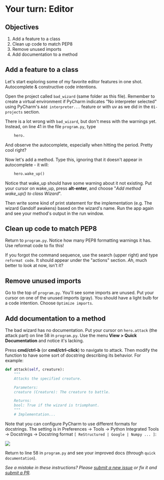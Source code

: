 # Your turn: Editor

## Objectives

1. Add a feature to a class
2. Clean up code to match PEP8
3. Remove unused imports
4. Add documentation to a method

## Add a feature to a class

Let's start exploring some of my favorite editor features in one shot. Autocomplete & constructive code intentions.

Open the project called `bad_wizard` (same folder as this file).  Remember to create a virtual environment if 
PyCharm indicates "No interpreter selected" using PyCharm's `Add interpreter...` feature or with uv as we did in the `01-projects` section.

There is a lot wrong with `bad_wizard`, but don't mess with the warnings yet. 
Instead, on line 41 in the file `program.py`, type 

```python
    hero.
```

And observe the autocomplete, especially when hitting the period. Pretty cool right?

Now let's add a method. Type this, ignoring that it doesn't appear in autocomplete - it will:

```python
    hero.wake_up()
```

Notice that wake_up should have some warning about it not existing. Put your cursor on wake_up, 
press **alt-enter**, and choose "*Add method wake_up() to class Wizard*".

Then write some kind of print statement for the implementation (e.g. The wizard Gandolf awakens) 
based on the wizard's name. Run the app again and see your method's output in the run window.

## Clean up code to match PEP8

Return to `program.py`. Notice how many PEP8 formatting warnings it has. Use reformat code to fix this!

If you forgot the command sequence, use the search (upper right) and type `reformat code`. 
It should appear under the "actions" section. _Ah_, much better to look at now, isn't it?

## Remove unused imports

Go to the top of `program.py`. You'll see some imports are unused. Put your cursor on one of the 
unused imports (gray). You should have a light bulb for a code intention. Choose `Optimize imports`.

## Add documentation to a method

The bad wizard has no documentation. Put your cursor on `hero.attack` (the attack part) on line 58 in 
`program.py`. Use the menu **View > Quick Documentation** and notice it's lacking.

Press **cmd/ctrl-b** (or **cmd/ctrl-click**) to navigate to attack. Then modify the function to have
some sort of docstring describing its behavior. For example:

```python
def attack(self, creature):
    """
    Attacks the specified creature.

    Parameters:
    creature (Creature): The creature to battle.

    Returns:
    bool: True if the wizard is triumphant.
    """
    # Implementation...
```

Note that you can configure PyCharm to use different formats for docstrings. The setting is in Preferences -> Tools -> Python Integrated Tools -> Docstrings -> Docstring format `[ ReStructured | Google | Numpy ... ]`:

![](./choose-docstring-format.png)

Return to line 58 in `program.py` and see your improved docs (through `quick documentation`).

*See a mistake in these instructions? Please 
[submit a new issue](https://github.com/talkpython/mastering-pycharm-course/issues) or fix it and 
[submit a PR](https://github.com/talkpython/mastering-pycharm-course/pulls).*